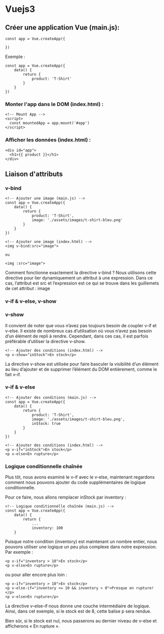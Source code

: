 # Vuejs3

## Créer une application Vue (main.js):

```
const app = Vue.createApp({

})
```

Exemple :

```
const app = Vue.createApp({
    data() {
        return {
            product: 'T-Shirt'
        }
    }
})
```

### Monter l'app dans le DOM (index.html) :
```
<!-- Mount App -->
<script>
  const mountedApp = app.mount('#app')
</script>
```
### Afficher les données (index.html) :
```
<div id="app">
  <h1>{{ product }}</h1>
</div>
```
## Liaison d'attributs
### v-bind

```
<!-- Ajouter une image (main.js) -->
const app = Vue.createApp({
    data() {
        return {
            product: 'T-Shirt',
            image: './assets/images/t-shirt-bleu.png'
        }
    }
})
```
```
<!-- Ajouter une image (index.html) -->
<img v-bind:src="image">

ou

<img :src="image">
```
Comment fonctionne exactement la directive v-bind ? Nous utilisons cette directive pour lier dynamiquement un attribut à une expression. Dans ce cas, l’attribut est src et l’expression est ce qui se trouve dans les guillemets de cet attribut : image

### v-if & v-else, v-show
### v-show
Il convient de noter que vous n’avez pas toujours besoin de coupler v-if et v-else. Il existe de nombreux cas d’utilisation où vous n’avez pas besoin d’un élément de repli à rendre. Cependant, dans ces cas, il est parfois préférable d’utiliser la directive v-show.
```
<!-- Ajouter des conditions (index.html) -->
<p v-show="inStock">En stock</p>
```
La directive v-show est utilisée pour faire basculer la visibilité d’un élément au lieu d’ajouter et de supprimer l’élément du DOM entièrement, comme le fait v-if.
### v-if & v-else
```
<!-- Ajouter des conditions (main.js) -->
const app = Vue.createApp({
    data() {
        return {
            product: 'T-Shirt',
            image: './assets/images/t-shirt-bleu.png',
            inStock: true
        }
    }
})
```
```
<!-- Ajouter des conditions (index.html) -->
<p v-if="inStock">En stock</p>
<p v-else>En rupture</p>
```
### Logique conditionnelle chaînée
Plus tôt, nous avons examiné le v-if avec le v-else, maintenant regardons comment nous pouvons ajouter du code supplémentaires de logique conditionnelle.

Pour ce faire, nous allons remplacer inStock par inventory :
```
<!-- Logique conditionnelle chaînée (main.js) -->
const app = Vue.createApp({
    data() {
        return {
            ...
            inventory: 100 
    }
```
Puisque notre condition (inventory) est maintenant un nombre entier, nous pouvons utiliser une logique un peu plus complexe dans notre expression. Par exemple :
```
<p v-if="inventory > 10">En stock</p>
<p v-else>En rupture</p>
```
ou pour aller encore plus loin :
```
<p v-if="inventory > 10">En stock</p>
<p v-else-if="inventory <= 10 && inventory > 0">Presque en rupture!</p>
<p v-else>En rupture</p>
```
La directive v-else-if nous donne une couche intermédiaire de logique. Ainsi, dans cet exemple, si le stock est de 8, cette balise p sera rendue.

Bien sûr, si le stock est nul, nous passerons au dernier niveau de v-else et afficherons « En rupture ».